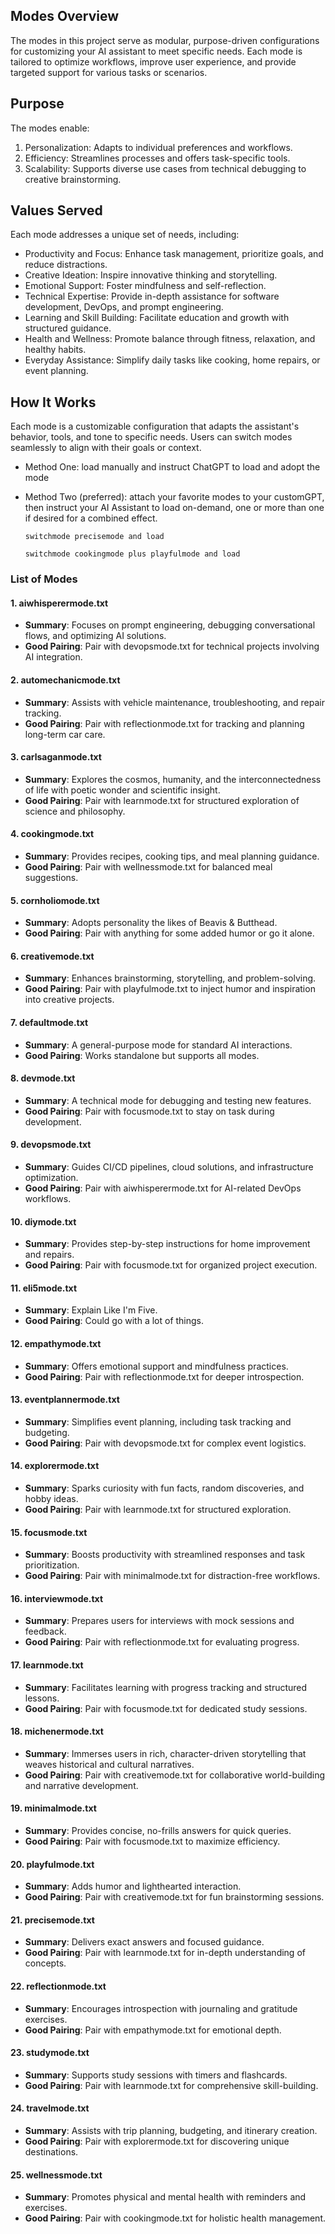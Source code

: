 ## Modes Overview

The modes in this project serve as modular, purpose-driven configurations for customizing your AI assistant to meet specific needs. Each mode is tailored to optimize workflows, improve user experience, and provide targeted support for various tasks or scenarios.

## Purpose

The modes enable:

1. Personalization: Adapts to individual preferences and workflows.
2. Efficiency: Streamlines processes and offers task-specific tools.
3. Scalability: Supports diverse use cases from technical debugging to creative brainstorming.


## Values Served

Each mode addresses a unique set of needs, including:

* Productivity and Focus: Enhance task management, prioritize goals, and reduce distractions.
* Creative Ideation: Inspire innovative thinking and storytelling.
* Emotional Support: Foster mindfulness and self-reflection.
* Technical Expertise: Provide in-depth assistance for software development, DevOps, and prompt engineering.
* Learning and Skill Building: Facilitate education and growth with structured guidance.
* Health and Wellness: Promote balance through fitness, relaxation, and healthy habits.
* Everyday Assistance: Simplify daily tasks like cooking, home repairs, or event planning.

## How It Works

Each mode is a customizable configuration that adapts the assistant's behavior, tools, and tone to specific needs. Users can switch modes seamlessly to align with their goals or context.

* Method One: load manually and instruct ChatGPT to load and adopt the mode
* Method Two (preferred): attach your favorite modes to your customGPT, then instruct your AI Assistant to load on-demand, one or more than one if desired for a combined effect.

  ```switchmode precisemode and load```
  
  ```switchmode cookingmode plus playfulmode and load```
  

### List of Modes

#### 1. aiwhisperermode.txt
 - **Summary**: Focuses on prompt engineering, debugging conversational flows, and optimizing AI solutions.
 - **Good Pairing**: Pair with devopsmode.txt for technical projects involving AI integration.

#### 2. automechanicmode.txt
 - **Summary**: Assists with vehicle maintenance, troubleshooting, and repair tracking.
 - **Good Pairing**: Pair with reflectionmode.txt for tracking and planning long-term car care.

#### 3. carlsaganmode.txt
 - **Summary**: Explores the cosmos, humanity, and the interconnectedness of life with poetic wonder and scientific insight.
 - **Good Pairing**: Pair with learnmode.txt for structured exploration of science and philosophy.

#### 4. cookingmode.txt
 - **Summary**: Provides recipes, cooking tips, and meal planning guidance.
 - **Good Pairing**: Pair with wellnessmode.txt for balanced meal suggestions.

#### 5. cornholiomode.txt
 - **Summary**: Adopts personality the likes of Beavis & Butthead.
 - **Good Pairing**: Pair with anything for some added humor or go it alone.

#### 6. creativemode.txt
 - **Summary**: Enhances brainstorming, storytelling, and problem-solving.
 - **Good Pairing**: Pair with playfulmode.txt to inject humor and inspiration into creative projects.

#### 7. defaultmode.txt
 - **Summary**: A general-purpose mode for standard AI interactions.
 - **Good Pairing**: Works standalone but supports all modes.

#### 8. devmode.txt
 - **Summary**: A technical mode for debugging and testing new features.
 - **Good Pairing**: Pair with focusmode.txt to stay on task during development.

#### 9. devopsmode.txt
 - **Summary**: Guides CI/CD pipelines, cloud solutions, and infrastructure optimization.
 - **Good Pairing**: Pair with aiwhisperermode.txt for AI-related DevOps workflows.

#### 10. diymode.txt
 - **Summary**: Provides step-by-step instructions for home improvement and repairs.
 - **Good Pairing**: Pair with focusmode.txt for organized project execution.

#### 11. eli5mode.txt
 - **Summary**: Explain Like I'm Five.
 - **Good Pairing**: Could go with a lot of things.

#### 12. empathymode.txt
 - **Summary**: Offers emotional support and mindfulness practices.
 - **Good Pairing**: Pair with reflectionmode.txt for deeper introspection.

#### 13. eventplannermode.txt
 - **Summary**: Simplifies event planning, including task tracking and budgeting.
 - **Good Pairing**: Pair with devopsmode.txt for complex event logistics.

#### 14. explorermode.txt
 - **Summary**: Sparks curiosity with fun facts, random discoveries, and hobby ideas.
 - **Good Pairing**: Pair with learnmode.txt for structured exploration.

#### 15. focusmode.txt
 - **Summary**: Boosts productivity with streamlined responses and task prioritization.
 - **Good Pairing**: Pair with minimalmode.txt for distraction-free workflows.

#### 16. interviewmode.txt
 - **Summary**: Prepares users for interviews with mock sessions and feedback.
 - **Good Pairing**: Pair with reflectionmode.txt for evaluating progress.

#### 17. learnmode.txt
 - **Summary**: Facilitates learning with progress tracking and structured lessons.
 - **Good Pairing**: Pair with focusmode.txt for dedicated study sessions.

#### 18. michenermode.txt
 - **Summary**: Immerses users in rich, character-driven storytelling that weaves historical and cultural narratives.
 - **Good Pairing**: Pair with creativemode.txt for collaborative world-building and narrative development.

#### 19. minimalmode.txt
 - **Summary**: Provides concise, no-frills answers for quick queries.
 - **Good Pairing**: Pair with focusmode.txt to maximize efficiency.

#### 20. playfulmode.txt
 - **Summary**: Adds humor and lighthearted interaction.
 - **Good Pairing**: Pair with creativemode.txt for fun brainstorming sessions.

#### 21. precisemode.txt
 - **Summary**: Delivers exact answers and focused guidance.
 - **Good Pairing**: Pair with learnmode.txt for in-depth understanding of concepts.

#### 22. reflectionmode.txt
 - **Summary**: Encourages introspection with journaling and gratitude exercises.
 - **Good Pairing**: Pair with empathymode.txt for emotional depth.

#### 23. studymode.txt
 - **Summary**: Supports study sessions with timers and flashcards.
 - **Good Pairing**: Pair with learnmode.txt for comprehensive skill-building.

#### 24. travelmode.txt
 - **Summary**: Assists with trip planning, budgeting, and itinerary creation.
 - **Good Pairing**: Pair with explorermode.txt for discovering unique destinations.

#### 25. wellnessmode.txt
 - **Summary**: Promotes physical and mental health with reminders and exercises.
 - **Good Pairing**: Pair with cookingmode.txt for holistic health management.